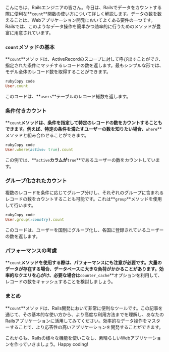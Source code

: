 こんにちは、Railsエンジニアの皆さん。今日は、Railsでデータをカウントする際に便利な**`count`**関数の使い方について詳しく解説します。データの数を数えることは、Webアプリケーション開発においてよくある要件の一つです。Railsでは、このようなデータ操作を簡単かつ効率的に行うためのメソッドが豊富に用意されています。

### **`count`メソッドの基本**

**`count`**メソッドは、ActiveRecordのスコープに対して呼び出すことができ、指定された条件にマッチするレコードの数を返します。最もシンプルな形では、モデル全体のレコード数を取得することができます。

```ruby
rubyCopy code
User.count

```

このコードは、**`users`**テーブルのレコード総数を返します。

### **条件付きカウント**

**`count`**メソッドは、条件を指定して特定のレコードの数をカウントすることもできます。例えば、特定の条件を満たすユーザーの数を知りたい場合、**`where`**メソッドと組み合わせることができます。

```ruby
rubyCopy code
User.where(active: true).count

```

この例では、**`active`**カラムが**`true`**であるユーザーの数をカウントしています。

### **グループ化されたカウント**

複数のレコードを条件に応じてグループ分けし、それぞれのグループに含まれるレコードの数をカウントすることも可能です。これは**`group`**メソッドを使用して行います。

```ruby
rubyCopy code
User.group(:country).count

```

このコードは、ユーザーを国別にグループ化し、各国に登録されているユーザーの数を返します。

### **パフォーマンスの考慮**

**`count`**メソッドを使用する際は、パフォーマンスにも注意が必要です。大量のデータが存在する場合、データベースに大きな負荷がかかることがあります。効率的なクエリを心がけ、必要な場合は**`counter_cache`**オプションを利用して、レコードの数をキャッシュすることを検討しましょう。

### **まとめ**

**`count`**メソッドは、Rails開発において非常に便利なツールです。この記事を通じて、その基本的な使い方から、より高度な利用方法までを理解し、あなたのRailsアプリケーションに活用してみてください。効率的なデータ操作をマスターすることで、より応答性の高いアプリケーションを開発することができます。

これからも、Railsの様々な機能を使いこなし、素晴らしいWebアプリケーションを作っていきましょう。Happy coding!